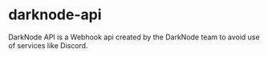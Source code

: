 # darknode-api

DarkNode API is a Webhook api created by the DarkNode team to avoid use of services like Discord.
